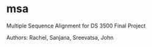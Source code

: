 # msa

Multiple Sequence Alignment for DS 3500 Final Project

Authors: Rachel, Sanjana, Sreevatsa, John
